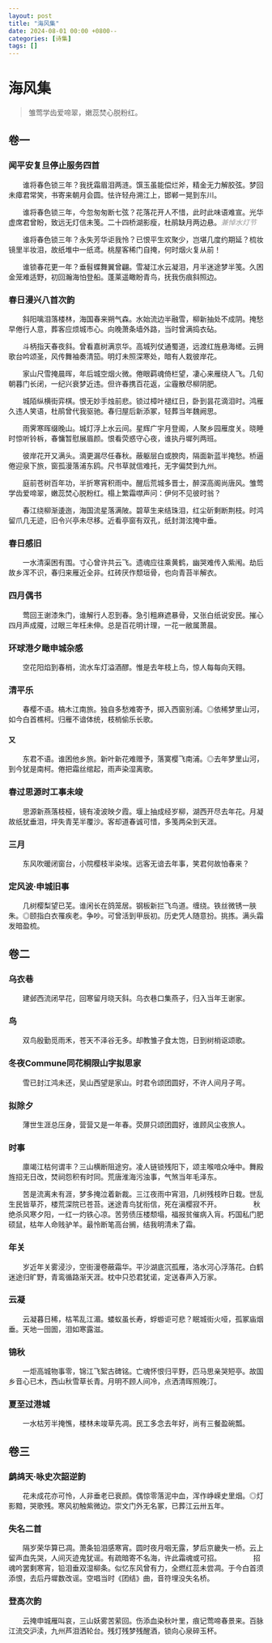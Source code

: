 ```yaml
---
layout: post
title: "海风集"
date: 2024-08-01 00:00 +0800--
categories: [诗集]
tags: []  
---
```


# 海风集

> 雏莺学齿爱啼翠，嫩蕊焚心脱粉红。

## 卷一

### 闻平安复旦停止服务四首

　　谁将春色锁三年？我抚霜眉泪两涟。馔玉虽能偿烂斧，精金无力解胶弦。梦回未瘴君常笑，书寄来朝月会圆。怯许轻舟溯江上，邯郸一晃到东川。

　　谁将春色锁三年，今忽匆匆断七弦？花落花开人不惜，此时此味语难宣。光华虚席君曾盼，致远无灯信未笺。二十四桥湖影瘦，杜鹃缺月两边悬。<span style="color: #999999">*兼悼水灯节*</span>

　　谁将春色锁三年？永失芳华讵我怜？已恨平生欢聚少，岂堪几度约期延？梳妆镜里半妆泪，故纸堆中一纸鸢。桃屋客稀门自掩，何时烟火复从前！

　　谁锁春花更一年？垂髫蝶舞翼曾翩。雪凝江水云凝泪，月半迷途梦半笺。久困金笼难适野，初回瀚海怕登船。蓬莱遥瞰盼青鸟，抚我伤痕斜照边。

### 春日漫兴八首次韵

　　斜阳噙泪落楼林，海国春来朔气森。水始流边半融雪，柳新抽处不成阴。掩愁早倦行人意，葬客应烦城市心。向晚萧条墙外路，当时曾满捣衣砧。

　　斗柄指天春夜斜。曾看嘉树满京华。高城列仗通蜀道，远渡红旌悬海槎。云拥歌台吟颂圣，风传舞袖奏清笳。明灯未照深寒处，暗有人栽彼岸花。

　　家山尺雪掩晨晖，年后城空烟火微。倦眼羁魂倚栏望，凄心来雁绕人飞。几旬朝暮门长闭，一纪兴衰梦近违。但许春携百花返，尘霾散尽柳阴肥。

　　城陌纵横街弈棋。恨无妙手烛前悲。锁过樟叶褪红日，卧到昙花滴泪时。鸿雁久违人笑语，杜鹃曾代我驱驰。春归屋后新添冢，轻葬当年魏阙思。

　　雨霁寒晖缀晚山。城灯浮上水云间。星辉广宇月登阁，人聚乡园雁度关。晓睡时惊听铃柝，春慵暂慰展眉颜。恨看荧惑守心夜，谁执丹墀列两班。

　　彼岸花开又满头。滴更漏尽任春秋。蔽躯层白或腴肉，隔面新蓝半掩愁。桥逼倦迎泉下旅，窗孤漫落浦东鸥。尺书草就信难托，无字偏焚到九州。

　　庭前苍树百年功，半折寒宵积雨中。醒后荒城多晋士，醉深高阁尚唐风。雏莺学齿爱啼翠，嫩蕊焚心脱粉红。榻上繁霜噤声问：伊何不见彼时翁？

　　春江绕柳渐逶迤，海国流星落满陂。碧草生来结珠泪，红尘斫剩断荆枝。时鸿留爪几无迹，旧令兴亭未尽移。近看亭窗有双孔，纸封潸泫掩中垂。

### 春日感旧

　　一水清渠困有围。寸心曾许共云飞。遗魂应往乘黄鹤，幽哭难传入紫闱。劫后故乡浑不识，春归来雁近全非。红砖厌作颓垣骨，也向青苔半解衣。

### 四月偶书

　　莺回王谢漆朱门，谁解行人忍到春。急引粗麻遮暴骨，又张白纸说安民。摧心四月声成魇，过眼三年枉未伸。总是百花明计理，一花一敝属萧晨。

### 环球港夕瞰申城杂感

　　空花阳焰到春梢，流水车灯溢酒醪。惟是去年枝上鸟，惊人每每向天翱。

### 清平乐

　　春樱不语。槁木江南旅。独自多愁难寄予，掷入西窗别浦。◎依稀梦里山河，如今白首樵柯。归雁不谙体统，枝梢偷乐长歌。

#### 又

　　东君不语。谁困他乡旅。新叶新花难赠予，落寞樱飞南浦。◎去年梦里山河，到今犹是南柯。倦把霜丝绾起，雨声染湿离歌。

### 春过思源时工事未竣

　　思源新燕落枝桠，镜有凌波映夕霞。堰上抽成经岁柳，湖西开尽去年花。月凝故纸犹垂泪，坪失青芜半覆沙。客却道春诚可惜，多笺两朵到天涯。

### 三月

　　东风吹暖闭窗台，小院樱枝半染埃。远客无谙去年事，笑君何故怕春来？

### 定风波·申城旧事

　　几树樱梨望已芜。谁闲长在鸽笼居。钢板新拦飞鸟道。缠绕。铁丝微锈一肤朱。◎颐指白衣罹疾老。争吵。可曾活到甲辰初。历史凭人随意扮。挑拣。满头霜发暗盈梳。

## 卷二

### 乌衣巷

　　建邺西流闭早花，回寒留月晓天斜。乌衣巷口集燕子，归入当年王谢家。

### 鸟

　　双鸟殷勤觅雨禾，苍天不泽谷无多。却教雏子食太饱，日到树梢讴颂歌。

### 冬夜Commune同花桐限山字拟思家

　　雪已封江鸿未还，吴山西望是家山。时君令颂团圆好，不许人间月子弯。

### 拟除夕

　　薄世生涯总压身，营营又是一年春。荧屏只颂团圆好，谁顾风尘夜旅人。

### 时事

　　廪竭江枯何谓丰？三山横断阻途穷。凌人链锁残阳下，颂主喉喑众唾中。舞殿旌招无日改，焚祠怨积有时同。荒唐淮海污浊事，气煞当年毛泽东。

　　苦是流离未有涯，梦多掩泣着新裁。三江夜雨中宵泪，几树残枝昨日栽。世乱生民皆草芥，楼荒深院已苍苔。迷途青鸟犹衔信，死在滇樱寂不开。
　　
　　秋绝杀风寒夕阳，一红一灼铁心凉。苦劳债压楼颓塌，福报贫催病入肓。朽国私门肥硕鼠，枯年人命贱驴羊。最怜断笔高台搁，结我明清未了霜。

### 年关

　　岁近年关雾浸沙，空街漫卷蔽霜华。平沙湖底沉孤雁，洛水河心浮落花。白鹤迷途归旷野，青鸾循路渐天涯。枕中只恐君犹诺，定送春声入万家。

### 云凝

　　云凝暮日稀，枯苇乱江湄。蝼蚁虽长寿，蜉蝣讵可悲？眠城街火哑，孤冢庙烟垂。天地一囹圄，泪如寒露滋。

### 锦秋

　　一炬高城物事零，锦江飞絮古碑铭。亡魂怀恨归平野，匹马思亲哭短亭。故国乡音心已木，西山秋雪草长青。月明不顾人间冷，点洒清晖照晚汀。

### 夏至过港城

　　一水枯芳半掩憔，楼林未竣草先凋。民工多念去年好，尚有三餐盈碗瓢。

## 卷三

### 鹧鸪天·咏史次韶逆韵

　　花未成花亦可怜，人非垂老已衰颜。偶惊零落泥中血，浑作峥嵘史里烟。◎灯影黯，哭歌残。寒风初触紫微边。崇文门外无名冢，已葬江云卅五年。

### 失名二首

　　隔岁荣华算已凋。萧条铅泪感寒宵。圆时夜月咽无露，梦后京畿失一桥。云上留声血先哭，人间灭迹鬼犹谣。有疏暗寄不名海，许此霜魂或可招。
　　
　　招魂吟罢剩寒宵，铅泪垂双湿柳条。似忆东风曾有力，全燃红蕊未尝凋。于今白首须添恨，去后丹墀数改谣。空唱当时《团结》曲，音符埋没失名桥。

### 登高次韵

　　云掩申城雁叫哀，三山妖雾苦萦回。伤添血染秋叶里，痕记莺啼春景来。百脉江流交沪渎，九州芦泪洒轮台。残灯残梦残醒酒，锁向心泉碎玉杯。



